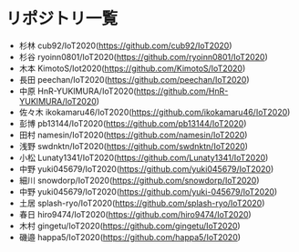 # リポジトリ一覧
- 杉林 cub92/IoT2020(https://github.com/cub92/IoT2020)
- 杉谷 ryoinn0801/IoT2020(https://github.com/ryoinn0801/IoT2020)
- 木本 KimotoS/Iot2020(https://github.com/KimotoS/IoT2020)
- 長田 peechan/IoT2020(https://github.com/peechan/IoT2020)
- 中原 HnR-YUKIMURA/IoT2020(https://github.com/HnR-YUKIMURA/IoT2020)
- 佐々木 ikokamaru46/IoT2020(https://github.com/ikokamaru46/IoT2020)
- 彭博 pb13144/IoT2020(https://github.com/pb13144/IoT2020)
- 田村 namesin/IoT2020(https://github.com/namesin/IoT2020)
- 浅野 swdnktn/IoT2020(https://github.com/swdnktn/IoT2020)
- 小松 Lunaty1341/IoT2020(https://github.com/Lunaty1341/IoT2020)
- 中野 yuki045679/IoT2020(https://github.com/yuki045679/IoT2020)
- 細川 snowdorp/IoT2020(https://github.com/snowdorp/IoT2020)
- 中野 yuki045679/IoT2020(https://github.com/yuki-045679/IoT2020)
- 土居 splash-ryo/IoT2020(https://github.com/splash-ryo/IoT2020)
- 春日 hiro9474/IoT2020(https://github.com/hiro9474/IoT2020)
- 木村 gingetu/IoT2020(https://github.com/gingetu/IoT2020)
- 磯邉 happa5/IoT2020(https://github.com/happa5/IoT2020)
